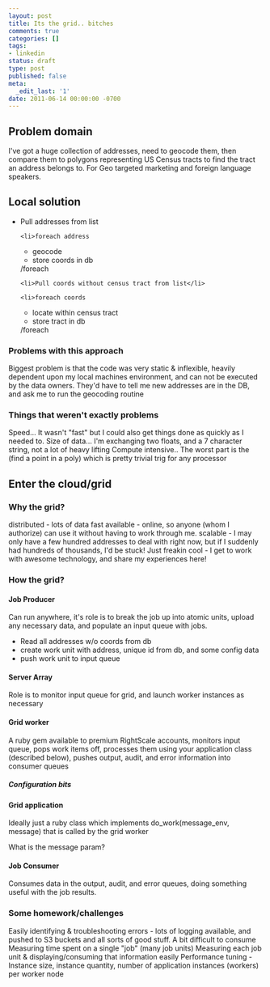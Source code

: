 ```yaml
---
layout: post
title: Its the grid.. bitches
comments: true
categories: []
tags:
- linkedin
status: draft
type: post
published: false
meta:
  _edit_last: '1'
date: 2011-06-14 00:00:00 -0700
---
```

<h2>Problem domain</h2>
I've got a huge collection of addresses, need to geocode them, then compare them to polygons representing US Census tracts to find the tract an address belongs to.  For Geo targeted marketing and foreign language speakers.

<h2>Local solution</h2>
<ul>
	<li>Pull addresses from list</li>


	<li>foreach address
<ul>
	<li>geocode</li>
	<li>store coords in db</li>
</ul>
/foreach</li>

	<li>Pull coords without census tract from list</li>

	<li>foreach coords
<ul>
	<li>locate within census tract</li>
	<li>store tract in db</li>
</ul>
/foreach</li>

</ul>


<h3>Problems with this approach</h3>
Biggest problem is that the code was very static & inflexible, heavily dependent upon my local machines environment, and can not be executed by the data owners.  They'd have to tell me new addresses are in the DB, and ask me to run the geocoding routine

<h3>Things that weren't exactly problems</h3>
Speed...  It wasn't "fast" but I could also get things done as quickly as I needed to.
Size of data... I'm exchanging two floats, and a 7 character string, not a lot of heavy lifting
Compute intensive.. The worst part is the (find a point in a poly) which is pretty trivial trig for any processor

<h2>Enter the cloud/grid</h2>

<h3>Why the grid?</h3>
distributed - lots of data fast
available - online, so anyone (whom I authorize) can use it without having to work through me.
scalable - I may only have a few hundred addresses to deal with right now, but if I suddenly had hundreds of thousands, I'd be stuck!
Just freakin cool - I get to work with awesome technology, and share my experiences here!

<h3>How the grid?</h3>

<h4>Job Producer</h4>
Can run anywhere, it's role is to break the job up into atomic units, upload any necessary data, and populate an input queue with jobs.

<ul>
	<li>Read all addresses w/o coords from db</li>
	<li>create work unit with address, unique id from db, and some config data</li>
	<li>push work unit to input queue</li>
</ul>

<h4>Server Array</h4>
Role is to monitor input queue for grid, and launch worker instances as necessary

<h4>Grid worker</h4>
A ruby gem available to premium RightScale accounts, monitors input queue, pops work items off, processes them using your application class (described below), pushes output, audit, and error information into consumer queues

<h5>Configuration bits</h5>

<h4>Grid application</h4>
Ideally just a ruby class which implements do_work(message_env, message) that is called by the grid worker

What is the message param?

<h4>Job Consumer</h4>
Consumes data in the output, audit, and error queues, doing something useful with the job results.

<h3>Some homework/challenges</h3>
Easily identifying & troubleshooting errors - lots of logging available, and pushed to S3 buckets and all sorts of good stuff.  A bit difficult to consume
Measuring time spent on a single "job" (many job units)
Measuring each job unit & displaying/consuming that information easily
Performance tuning - Instance size, instance quantity, number of application instances (workers) per worker node
